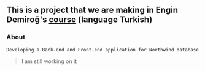 ## This is a project that we are making in Engin Demiroğ's [course](https://www.youtube.com/playlist?list=PLqG356ExoxZVN7rC0KmMo0lvECK97VRZg) (language Turkish)

### About 

    Developing a Back-end and Front-end application for Northwind database
    
> I am still working on it

